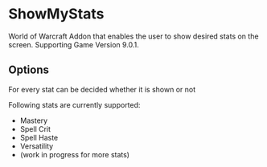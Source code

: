 # ShowMyStats
World of Warcraft Addon that enables the user to show desired stats on the screen. Supporting Game Version 9.0.1.

## Options
For every stat can be decided whether it is shown or not

Following stats are currently supported:
* Mastery
* Spell Crit
* Spell Haste
* Versatility
* (work in progress for more stats)
